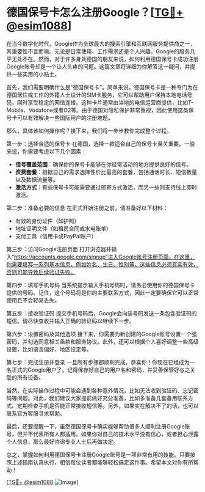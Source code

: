 # 德国保号卡怎么注册Google？[[TG💪+ @esim1088](https://t.me/s/esim1088)]

在当今数字化时代，Google作为全球最大的搜索引擎和互联网服务提供商之一，其重要性不言而喻。无论是日常使用、工作需求还是个人兴趣，Google的服务几乎无处不在。然而，对于许多身处德国的朋友来说，如何利用德国保号卡成功注册Google账号却是一个让人头疼的问题。这篇文章将详细为你解答这一疑问，并提供一些实用的小贴士。

首先，我们需要明确什么是“德国保号卡”。简单来说，德国保号卡是一种专门为在德国居住或工作的外籍人士设计的SIM卡服务，它可以帮助用户保持本地电话号码，同时享受稳定的网络连接。这种卡片通常由当地的电信运营商提供，比如T-Mobile、Vodafone或者O2等。由于德国对隐私保护非常重视，因此使用这类保号卡可以有效解决一些国际用户的注册难题。

那么，具体该如何操作呢？接下来，我们将一步步教你完成整个过程。

第一步：选择合适的保号卡
在德国，选择一款适合自己的保号卡至关重要。一般来说，你需要考虑以下几个因素：
- **信号覆盖范围**：确保你的保号卡能够在你经常活动的地方提供良好的信号。
- **资费套餐**：根据自己的需求选择性价比最高的套餐，包括通话时长、短信数量以及数据流量等。
- **激活方式**：有些保号卡可能需要通过邮寄方式激活，而另一些则支持线上即时激活。

第二步：准备必要的信息
在正式开始注册之前，请准备好以下材料：
- 有效的身份证件（如护照）
- 地址证明文件（如租房合同或水电账单）
- 支付工具（信用卡或PayPal账户）

第三步：访问Google注册页面
打开浏览器并输入“https://accounts.google.com/signup”进入Google账号注册页面。在这里，你需要填写一系列基本信息，例如姓名、生日、性别等。这些信息必须真实有效，否则可能导致后续验证失败。

第四步：填写手机号码
当系统提示输入手机号码时，请务必使用你的德国保号卡提供的号码。记住，这个号码将是你的主要联系方式，因此一定要确保它可以正常使用且不会轻易丢失。

第五步：接收验证码
提交手机号码后，Google会向该号码发送一条包含验证码的短信。请尽快查收并输入正确的验证码以继续下一步。

第六步：设置密码及其他选项
接下来，你需要为新创建的Google账号设置一个强密码，并勾选同意相关条款和服务协议。此外，还可以根据个人喜好调整一些高级设置，比如语言偏好、地区设定等。

第七步：完成注册并登录
一旦所有步骤都顺利完成，恭喜你！你现在已经成为一名正式的Google用户了。记得保存好自己的用户名和密码，并妥善保管好与之关联的所有设备。

当然，在实际操作过程中可能会遇到各种意外情况，比如无法收到验证码、忘记密码等问题。对此，我们建议大家提前做好充分准备，比如多准备几套备用联系方式、定期检查手机是否能正常接收短信等。另外，如果实在解决不了的话，也可以联系官方客服寻求帮助。

最后，还要提醒一下，虽然德国保号卡确实能够帮助很多人顺利注册Google账号，但并不代表所有人都适用。如果你对自己的技术水平没有信心，或者担心泄露个人信息，那么最好咨询专业人士后再做决定。

总之，掌握如何利用德国保号卡注册Google账号是一项非常有用的技能。只要按照上述指南认真执行，相信每位读者都能够轻松搞定这件事。希望本文对你有所帮助！

[[TG💪+ @esim1088](https://t.me/s/esim1088) ![Image](https://i.postimg.cc/4NQfJmqS/Snipaste-2025-05-13-00-14-12.png)]